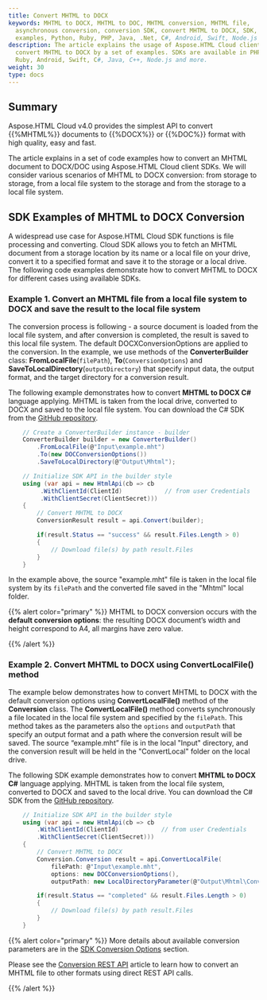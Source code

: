 ```yaml
---
title: Convert MHTML to DOCX
keywords: MHTML to DOCX, MHTML to DOC, MHTML conversion, MHTML file,
  asynchronous conversion, conversion SDK, convert MHTML to DOCX, SDK, SDK
  examples, Python, Ruby, PHP, Java, .Net, C#, Android, Swift, Node.js
description: The article explains the usage of Aspose.HTML Cloud client SDKs to
  convert MHTML to DOCX by a set of examples. SDKs are available in PHP, Python,
  Ruby, Android, Swift, C#, Java, C++, Node.js and more.
weight: 30
type: docs
---
```


## **Summary**

Aspose.HTML Cloud v4.0 provides the simplest API to convert  {{%MHTML%}} documents to {{%DOCX%}} or {{%DOC%}} format with high quality, easy and fast. 

The article explains in a set of code examples how to convert an MHTML document to DOCX/DOC using Aspose.HTML Cloud client SDKs. We will consider various scenarios of MHTML to DOCX conversion: from storage to storage, from a local file system to the storage and from the storage to a local file system.

## **SDK Examples of MHTML to DOCX Conversion**

A widespread use case for Aspose.HTML Cloud SDK functions is file processing and converting.  Cloud SDK allows you to fetch an MHTML document from a storage location by its name or a local file on your drive, convert it to a specified format and save it to the storage or a local drive. The following code examples demonstrate how to convert MHTML to DOCX for different cases using available SDKs.

### **Example 1.**  Convert an MHTML file from a local file system to DOCX and save the result to the local file system

The conversion process is following - a source document is loaded from the local file system, and after conversion is completed, the result is saved to this local file system. The default DOCXConversionOptions are applied to the conversion. In the example, we use methods of the **ConverterBuilder** class: **FromLocalFile**(`filePath`), **To**(`ConversionOptions`) and **SaveToLocalDirectory**(`outputDirectory`) that specify input data, the output format, and the target directory for a conversion result.

The following example demonstrates how to convert **MHTML to DOCX C#** language applying. MHTML is taken from the local drive, converted to DOCX and saved to the local file system. You can download the C# SDK from the [GitHub repository](https://github.com/aspose-html-cloud/aspose-html-cloud-dotnet).

```c#
    // Create a ConverterBuilder instance - builder 	
    ConverterBuilder builder = new ConverterBuilder()
        .FromLocalFile(@"Input\example.mht")
        .To(new DOCConversionOptions())
        .SaveToLocalDirectory(@"Output\Mhtml");

    // Initialize SDK API in the builder style
	using (var api = new HtmlApi(cb => cb
         .WithClientId(ClientId)            // from user Сredentials
         .WithClientSecret(ClientSecret)))
    {
        // Convert MHTML to DOCX
	    ConversionResult result = api.Convert(builder);

        if(result.Status == "success" && result.Files.Length > 0)
        {
            // Download file(s) by path result.Files 
        }        
    }
```

In the example above, the source "example.mht" file is taken in the local file system by its `filePath` and the converted file saved in the "Mhtml" local folder.

{{% alert color="primary" %}} 
MHTML to DOCX conversion occurs with the **default conversion options**: the resulting DOCX document’s width and height correspond to A4, all margins have zero value.

{{% /alert %}} 



### **Example 2.** Convert MHTML to DOCX using ConvertLocalFile() method

The example below demonstrates how to convert  MHTML to DOCX with the default conversion options using **ConvertLocalFile()** method of the **Conversion** class.  The **ConvertLocalFile()** method converts synchronously a file located in the local file system and specified by the `filePath`. This method takes as the parameters also the `options` and `outputPath` that specify an output format and a path where the conversion result will be saved. The source “example.mht”  file is in the local  "Input" directory, and the conversion result will be held in the "ConvertLocal" folder on the local drive.

The following SDK example demonstrates how to convert **MHTML to DOCX C#** language applying. MHTML is taken from the local file system, converted to DOCX and saved to the local drive. You can download the C# SDK from the [GitHub repository](https://github.com/aspose-html-cloud/aspose-html-cloud-dotnet).

```c#
    // Initialize SDK API in the builder style   
    using (var api = new HtmlApi(cb => cb
        .WithClientId(ClientId)            // from user Сredentials
        .WithClientSecret(ClientSecret)))
    {
        // Convert MHTML to DOCX
	    Conversion.Conversion result = api.ConvertLocalFile(
            filePath: @"Input\example.mht",
            options: new DOCConversionOptions(),
            outputPath: new LocalDirectoryParameter(@"Output\Mhtml\ConvertLocal"));

        if(result.Status == "completed" && result.Files.Length > 0)
        {
            // Download file(s) by path result.Files 
        }
    }	
```

{{% alert color="primary" %}} 
More details about available conversion parameters are in the [SDK Conversion Options](/html/conversion-api/sdk-conversion-options/) section.

Please see the [Conversion REST API](/html/conversion-api/conversion-rest-api/) article to learn how to convert an MHTML file to other formats using direct REST API calls.

{{% /alert %}} 